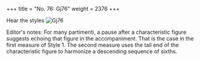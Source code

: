 +++
title = "No. 76: Gj76"
weight = 2376
+++

Hear the styles
![Gj76](/img/076DurDimM.jpg)

Editor's notes: For many partimenti, a pause after a characteristic figure suggests echoing that figure in the accompaniment. That is the case in the first measure of Style 1. The second measure uses the tail end of the characteristic figure to harmonize a descending sequence of sixths.
